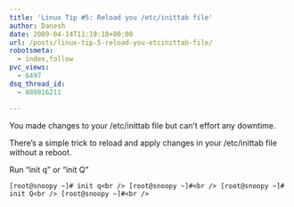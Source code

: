 ```yaml
---
title: 'Linux Tip #5: Reload you /etc/inittab file'
author: Danesh
date: 2009-04-14T11:19:10+00:00
url: /posts/linux-tip-5-reload-you-etcinittab-file/
robotsmeta:
  - index,follow
pvc_views:
  - 6497
dsq_thread_id:
  - 889816211

---
```

You made changes to your /etc/inittab file but can&#8217;t effort any downtime. 

There&#8217;s a simple trick to reload and apply changes in your /etc/inittab file without a reboot.

Run &#8220;init q&#8221; or &#8220;init Q&#8221;

`[root@snoopy ~]# init q<br />
[root@snoopy ~]#<br />
[root@snoopy ~]# init Q<br />
[root@snoopy ~]#<br />
`